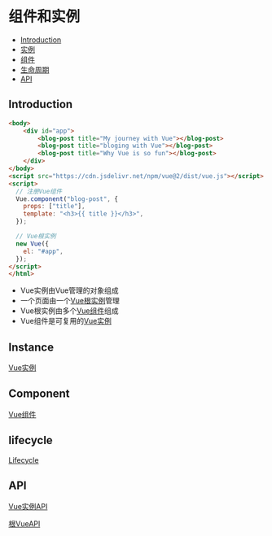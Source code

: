 # 组件和实例

- [Introduction](#introduction)
- [实例](#实例)
- [组件](#组件)
- [生命周期](#生命周期)
- [API](#api)

## Introduction

```html
<body>
    <div id="app">
        <blog-post title="My journey with Vue"></blog-post>
        <blog-post title="bloging with Vue"></blog-post>
        <blog-post title="Why Vue is so fun"></blog-post>
    </div>
</body>
<script src="https://cdn.jsdelivr.net/npm/vue@2/dist/vue.js"></script>
<script>
  // 注册Vue组件
  Vue.component("blog-post", {
    props: ["title"],
    template: "<h3>{{ title }}</h3>",
  });

  // Vue根实例
  new Vue({
    el: "#app",
  });
</script>
</html>
```

- Vue实例由Vue管理的对象组成
- 一个页面由一个[Vue根实例](vue-instance.md)管理
- Vue根实例由多个[Vue组件](vue-component.md)组成
- Vue组件是可复用的[Vue实例](vue-instance.md)

## Instance

[Vue实例](vue-instance.md)

## Component

[Vue组件](vue-component.md)

## lifecycle 

[Lifecycle](vue-lifecycle.md)

## API

[Vue实例API](vue-instance-api.md)

[根VueAPI](vue-root-api.md)
